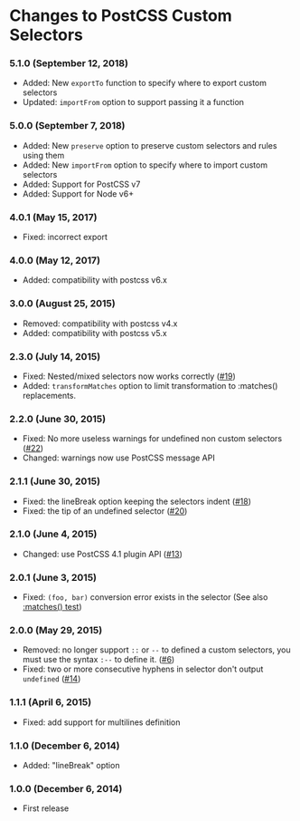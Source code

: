 # Changes to PostCSS Custom Selectors

### 5.1.0 (September 12, 2018)

- Added: New `exportTo` function to specify where to export custom selectors
- Updated: `importFrom` option to support passing it a function

### 5.0.0 (September 7, 2018)

- Added: New `preserve` option to preserve custom selectors and rules using them
- Added: New `importFrom` option to specify where to import custom selectors
- Added: Support for PostCSS v7
- Added: Support for Node v6+

### 4.0.1 (May 15, 2017)

- Fixed: incorrect export

### 4.0.0 (May 12, 2017)

- Added: compatibility with postcss v6.x

### 3.0.0 (August 25, 2015)

- Removed: compatibility with postcss v4.x
- Added: compatibility with postcss v5.x

### 2.3.0 (July 14, 2015)

* Fixed: Nested/mixed selectors now works correctly
([#19](https://github.com/postcss/postcss-custom-selectors/issues/19))
* Added: `transformMatches` option to limit transformation to :matches()
replacements.

### 2.2.0 (June 30, 2015)

* Fixed: No more useless warnings for undefined non custom selectors
([#22](https://github.com/postcss/postcss-custom-selectors/issues/22))
* Changed: warnings now use PostCSS message API

### 2.1.1 (June 30, 2015)

* Fixed: the lineBreak option keeping the selectors indent
([#18](https://github.com/postcss/postcss-custom-selectors/issues/18))
* Fixed: the tip of an undefined selector
([#20](https://github.com/postcss/postcss-custom-selectors/issues/20))

### 2.1.0 (June 4, 2015)

* Changed: use PostCSS 4.1 plugin API
([#13](https://github.com/postcss/postcss-custom-selectors/issues/13))

### 2.0.1 (June 3, 2015)

* Fixed: `(foo, bar)` conversion error exists in the selector
(See also [:matches() test](test/fixtures/matches/input.css))

### 2.0.0 (May 29, 2015)

* Removed: no longer support `::` or `--` to defined a custom selectors,
you must use the syntax `:--` to define it.
([#6](https://github.com/postcss/postcss-custom-selectors/issues/6))
* Fixed: two or more consecutive hyphens in selector don't output `undefined`
([#14](https://github.com/postcss/postcss-custom-selectors/issues/14))


### 1.1.1 (April 6, 2015)

* Fixed: add support for multilines definition

### 1.1.0 (December 6, 2014)

* Added: "lineBreak" option

### 1.0.0 (December 6, 2014)

* First release
